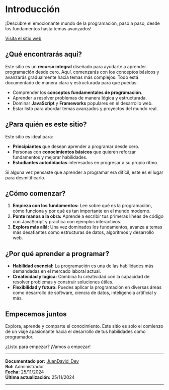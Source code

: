# Introducción 

¡Descubre el emocionante mundo de la programación, paso a paso, desde los fundamentos hasta temas avanzados!

[Visita el sitio web](https://jdocdev.github.io/jdocs/)

## ¿Qué encontrarás aquí?

Este sitio es un **recurso integral** diseñado para ayudarte a aprender programación desde cero. Aquí, comenzarás con los conceptos básicos y avanzarás gradualmente hacia temas más complejos. Todo está documentado de manera clara y estructurada para que puedas:

- Comprender los **conceptos fundamentales de programación**.
- Aprender a resolver problemas de manera lógica y estructurada.
- Dominar **JavaScript** y **Frameworks** populares en el desarrollo web.
- Estar listo para abordar temas avanzados y proyectos del mundo real.

## ¿Para quién es este sitio?

Este sitio es ideal para:

- **Principiantes** que desean aprender a programar desde cero.
- Personas con **conocimientos básicos** que quieren reforzar fundamentos y mejorar habilidades.
- **Estudiantes autodidactas** interesados en progresar a su propio ritmo.

Si alguna vez pensaste que aprender a programar era difícil, este es el lugar para desmitificarlo.

## ¿Cómo comenzar?

1. **Empieza con los fundamentos:** Lee sobre qué es la programación, cómo funciona y por qué es tan importante en el mundo moderno.
2. **Ponte manos a la obra:** Aprende a escribir tus primeras líneas de código con JavaScript y practica con ejemplos interactivos.
3. **Explora más allá:** Una vez dominados los fundamentos, avanza a temas más desafiantes como estructuras de datos, algoritmos y desarrollo web.

## ¿Por qué aprender a programar?

- **Habilidad esencial:** La programación es una de las habilidades más demandadas en el mercado laboral actual.
- **Creatividad y lógica:** Combina tu creatividad con la capacidad de resolver problemas y construir soluciones útiles.
- **Flexibilidad y futuro:** Puedes aplicar la programación en diversas áreas como desarrollo de software, ciencia de datos, inteligencia artificial y más.

## Empecemos juntos

Explora, aprende y comparte el conocimiento. Este sitio es solo el comienzo de un viaje apasionante hacia el desarrollo de tus habilidades como programador.

¿Listo para empezar? ¡Vamos a empezar!

---

**Documentado por:** [JuanDavid_Dev](https://www.youtube.com/@juandavid_dev)   
**Rol:** Administrador  
**Fecha:** 25/11/2024  
**Última actualización:** 25/11/2024

---